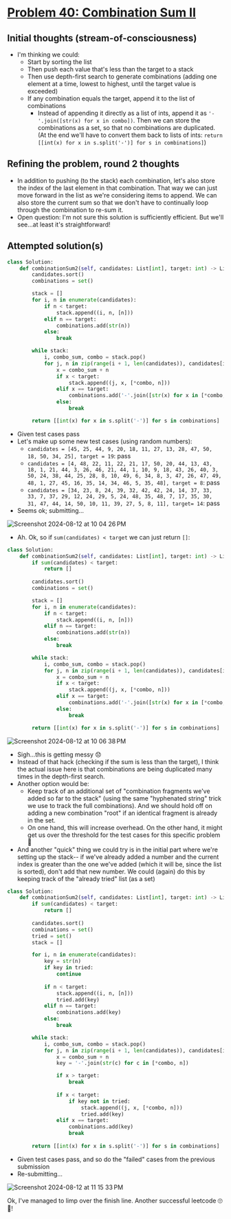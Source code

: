 # [Problem 40: Combination Sum II](https://leetcode.com/problems/combination-sum-ii/description/?envType=daily-question)

## Initial thoughts (stream-of-consciousness)
- I'm thinking we could:
    - Start by sorting the list
    - Then push each value that's less than the target to a stack
    - Then use depth-first search to generate combinations (adding one element at a time, lowest to highest, until the target value is exceeded)
    - If any combination equals the target, append it to the list of combinations
        - Instead of appending it directly as a list of ints, append it as `'-'.join([str(x) for x in combo])`.  Then we can store the combinations as a set, so that no combinations are duplicated.  (At the end we'll have to convert them back to lists of ints: `return [[int(x) for x in s.split('-')] for s in combinations]`)

## Refining the problem, round 2 thoughts
- In addition to pushing (to the stack) each combination, let's also store the index of the last element in that combination.  That way we can just move forward in the list as we're considering items to append.  We can also store the current sum so that we don't have to continually loop through the combination to re-sum it.
- Open question: I'm not sure this solution is sufficiently efficient.  But we'll see...at least it's straightforward!
   
## Attempted solution(s)
```python
class Solution:
    def combinationSum2(self, candidates: List[int], target: int) -> List[List[int]]:
        candidates.sort()
        combinations = set()

        stack = []
        for i, n in enumerate(candidates):
            if n < target:
                stack.append((i, n, [n]))
            elif n == target:
                combinations.add(str(n))
            else:
                break

        while stack:
            i, combo_sum, combo = stack.pop()
            for j, n in zip(range(i + 1, len(candidates)), candidates[i + 1:]):
                x = combo_sum + n
                if x < target:
                    stack.append((j, x, [*combo, n]))
                elif x == target:
                    combinations.add('-'.join([str(x) for x in [*combo, n]]))
                else:
                    break

        return [[int(x) for x in s.split('-')] for s in combinations]
```
- Given test cases pass
- Let's make up some new test cases (using random numbers):
    - `candidates = [45, 25, 44, 9, 20, 18, 11, 27, 13, 28, 47, 50, 18, 50, 34, 25], target = 19`: pass
    - `candidates = [4, 48, 22, 11, 22, 21, 17, 50, 20, 44, 13, 43, 18, 1, 21, 44, 3, 26, 46, 21, 44, 1, 10, 9, 18, 43, 26, 40, 3, 50, 24, 38, 44, 25, 28, 8, 10, 49, 6, 34, 8, 3, 47, 26, 47, 49, 48, 1, 27, 45, 16, 35, 14, 34, 46, 5, 35, 48], target = 8`: pass
    - `candidates = [34, 23, 8, 24, 39, 32, 42, 42, 24, 14, 37, 33, 33, 7, 37, 29, 12, 24, 29, 5, 24, 48, 35, 48, 7, 17, 35, 30, 31, 47, 44, 14, 50, 10, 11, 39, 27, 5, 8, 11], target= 14`: pass
- Seems ok; submitting...

![Screenshot 2024-08-12 at 10 04 26 PM](https://github.com/user-attachments/assets/15844dee-b039-402a-b8dc-0344e651f32d)

- Ah.  Ok, so if `sum(candidates) < target` we can just return `[]`:
```python
class Solution:
    def combinationSum2(self, candidates: List[int], target: int) -> List[List[int]]:
        if sum(candidates) < target:
            return []
        
        candidates.sort()
        combinations = set()

        stack = []
        for i, n in enumerate(candidates):
            if n < target:
                stack.append((i, n, [n]))
            elif n == target:
                combinations.add(str(n))
            else:
                break

        while stack:
            i, combo_sum, combo = stack.pop()
            for j, n in zip(range(i + 1, len(candidates)), candidates[i + 1:]):
                x = combo_sum + n
                if x < target:
                    stack.append((j, x, [*combo, n]))
                elif x == target:
                    combinations.add('-'.join([str(x) for x in [*combo, n]]))
                else:
                    break

        return [[int(x) for x in s.split('-')] for s in combinations]
```

![Screenshot 2024-08-12 at 10 06 38 PM](https://github.com/user-attachments/assets/3bd5b19d-2dc5-4fa4-b9c8-8e22f41fec38)

- Sigh...this is getting messy 😞
- Instead of that hack (checking if the sum is less than the target), I think the actual issue here is that combinations are being duplicated many times in the depth-first search.
- Another option would be:
    - Keep track of an additional set of "combination fragments we've added so far to the stack" (using the same "hyphenated string" trick we use to track the full combinations).  And we should hold off on adding a new combination "root" if an identical fragment is already in the set.
    - On one hand, this will increase overhead.  On the other hand, it might get us over the threshold for the test cases for this specific problem 🤔
- And another "quick" thing we could try is in the initial part where we're setting up the stack-- if we've already added a number and the current index is greater than the one we've added (which it will be, since the list is sorted), don't add that new number.  We could (again) do this by keeping track of the "already tried" list (as a set)

```python
class Solution:
    def combinationSum2(self, candidates: List[int], target: int) -> List[List[int]]:
        if sum(candidates) < target:
            return []
        
        candidates.sort()
        combinations = set()
        tried = set()
        stack = []

        for i, n in enumerate(candidates):
            key = str(n)
            if key in tried:
                continue
            
            if n < target:
                stack.append((i, n, [n]))
                tried.add(key)
            elif n == target:
                combinations.add(key)
            else:
                break

        while stack:
            i, combo_sum, combo = stack.pop()
            for j, n in zip(range(i + 1, len(candidates)), candidates[i + 1:]):
                x = combo_sum + n
                key = '-'.join(str(c) for c in [*combo, n])

                if x > target:
                    break
                
                if x < target:
                    if key not in tried:
                        stack.append((j, x, [*combo, n]))
                        tried.add(key)
                elif x == target:
                    combinations.add(key)
                    break
        
        return [[int(x) for x in s.split('-')] for s in combinations]
```
- Given test cases pass, and so do the "failed" cases from the previous submission
- Re-submitting...

![Screenshot 2024-08-12 at 11 15 33 PM](https://github.com/user-attachments/assets/1ef50ff4-cbc9-4903-b2a5-baadbf32ce46)

Ok, I've managed to limp over the finish line.  Another successful leetcode 🙄 🥳!



